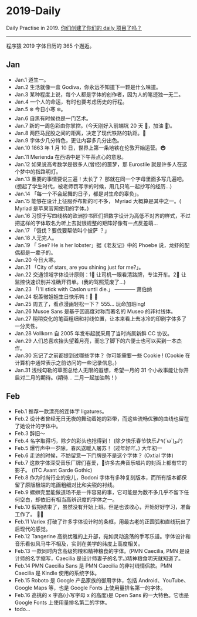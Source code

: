 # 2019-Daily

Daily Practise in 2019. [你们创建了你们的 daily 项目了吗？](https://github.com/phodal/2019-daily)

---

程序猿 2019 字体日历的 365 个邂逅。

## Jan

- Jan.1  道生一。
- Jan.2  生活就像一盒 Godiva，你永远不知道下一颗是什么味道。
- Jan.3  某种程度上说，每个人都是字体的创作者，因为人的笔迹独一无二。
- Jan.4  一个人的命运，有时也要考虑历史的行程。
- Jan.5  ️❄️ 今日小寒 ❄️。
- Jan.6  自黑有时候也是一门艺术。
- Jan.7  新的一周色彩由你掌控。(今天刚好入前端坑 20 天 🌹，加油 🦆)。
- Jan.8  两匹马屁股之间的距离，决定了现代铁路的轨距。🐎
- Jan.9  字体少几分特色，更让内容多几分出色。
- Jan.10 1863 年 1 月 10 日，世界上第一条地铁在伦敦开始运营。🚇
- Jan.11 Merienda 在西语中是下午茶点心的意思。
- Jan.12 如果说高考数学是很多人(曾经)的噩梦，那 Eurostile 就是许多人在这个梦中的指路明灯。
- Jan.13 重要的事情要说三遍！太长了？ 那就在同一个字母里面多写几遍吧。(想起了学生时代，被老师罚写字的时候，用几只笔一起抄写的经历...)
- Jan.14 「每一个不会起舞的日子，都是对生命的辜负」。
- Jan.15 能够在设计上征服乔布斯的可不多， Myriad 大概算是其中之一。( Myriad 是苹果官网使用的字体。)
- Jan.16 习惯于写四线格的欧洲抄书匠们把数字设计为高低不对齐的样式，不过把这样的字体取名为听上去就很规整的矩阵好像有一点反差萌...
- Jan.17 「饿伐？要伐要帮侬叫个披萨 ？」
- Jan.18  人无完人。
- Jan.19  「 See? He is her lobster」据《老友记》中的 Phoebe 说，龙虾的配偶都是一辈子的。
- Jan.20  今日大寒。
- Jan.21  「City of stars, are you shining just for me?」。
- Jan.22  交通领域字体设计原则：1⃣️ 让司机一眼看清路牌，专注开车。2⃣️ 让监控快速识别并准确开罚单。(我的驾照荒废了...)
- Jan.23  「I'll stick with Caslon until die.」 ———— 萧伯纳
- Jan.24  祝羡辙姐姐生日快乐鸭！🎂 🎁
- Jan.25  周五了，看点漫画轻松一下？ 555...  玩命加班ing!
- Jan.26  Musoe Sans 是基于因高度对称而著名的 Museo 的非衬线体。
- Jan.27  稍稍变化的笔画粗细和衬线位置，让本来看上去冰冷的印刷字体多了一分灵性。
- Jan.28  Vollkorn 自 2005 年发布起就采用了当时尚属新鲜 CC 协议。
- Jan.29  人们总喜欢抬头望着月亮，而忘了脚下的六便士也可以买到一本杰作。
- Jan.30  忘记了之前都提到过哪些字体？ 你可能需要一些 Cookie ! (Cookie 在计算机中通常表示之前访问的一些记录信息。)
- Jan.31  浅线勾勒的草图总给人无限的遐想，希望一月的 31 个小故事能让你开启对二月的期待。(期待... 二月一起加油鸭！)

## Feb 

- Feb.1  推荐一款漂亮的连体字 ligatures。
- Feb.2  设计者曾经无日无夜的舞动着她的彩带，而这些流畅优雅的曲线也留在了她设计的字体中。
- Feb.3  辞旧～
- Feb.4  名字取得巧，除夕的彩头也抢得到！ (除夕快乐春节快乐♪٩(´ω`)و♪)
- Feb.5  爆竹声中一岁除，春风送暖入屠苏！ (过年好吖。) 大年初一
- Feb.6  走访的时候，不妨留意一下门牌是不是这个字体？ (Oxtial 字体)
- Feb.7  这款字体深受音乐厂牌们喜爱，许多古典音乐唱片的封面上都有它的影子。 (ITC Avant Garde Gothic)
- Feb.8  作为时尚行业的宠儿，Bodoni 字体有多种复刻版本，而所有版本都保留了原版极端的笔画粗细对比和尖锐的衬线。
- Feb.9  螺蛳壳里能做道场不是一件容易的事，它可能是为数不多几乎不留下任何空白，却依旧有相当高辨识度的字体之一。
- Feb.10 假期结束了，虽然没有开始上班。但是也该收心，开始好好学习，准备工作了。 💪💪
- Feb.11 Variex 打破了许多字体设计时的条框，用最古老的正圆弧和直线玩出了后现代的感觉。
- Feb.12 Tangerine 高挑优雅的上升部，宛如灵动逸荡的手写乐谱。字体设计和音乐看似风马牛不相及，实则在美学的纬度上高度相关。
- Feb.13 一款同时内含高级狗粮和精神粮食的字体。(PMN Caecilia, PMN 是设计师的名字缩写，Caecilia 是设计师妻子的名字。)精神粮食明天就知道了。
- Feb.14 PMN Caecilia Sans 是 PMN Caecilia 的非衬线情侣款。PMN Caecilia 是 Kindle 使用的系统字体。
- Feb.15 Roboto 是 Google 产品家族的御用字体，包括 Android、YouTube、Google Maps 等，也是 Google Fonts 上使用量排名第一的字体。
- Feb.16 高挑的 x 字高(小写字母 x 的高度)是 Open Sans 的一大特色。它也是 Google Fonts 上使用量排名第二的字体。
- todo...
